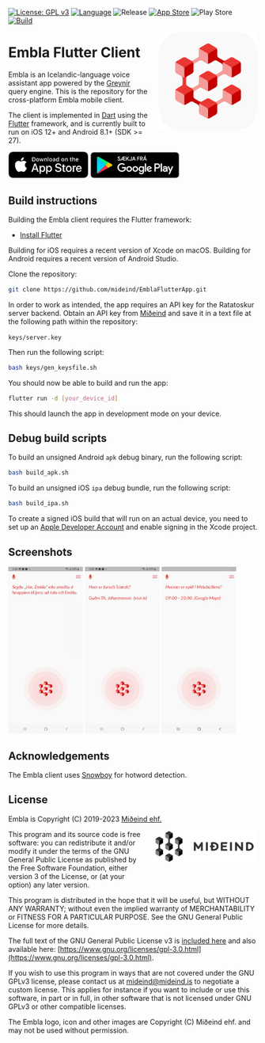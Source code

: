 [![License: GPL v3](https://img.shields.io/badge/License-GPLv3-blue.svg)](https://www.gnu.org/licenses/gpl-3.0)
[![Language](https://img.shields.io/badge/language-dart-lightblue)]()
![Release](https://shields.io/github/v/release/mideind/EmblaFlutterApp?display_name=tag)
[![App Store](https://img.shields.io/itunes/v/1485887184?label=App%20Store)](https://apps.apple.com/us/app/embla/id1485887184?platform=iphone)
![Play Store](https://img.shields.io/endpoint?color=green&logo=google-play&logoColor=green&url=https%3A%2F%2Fplay.cuzi.workers.dev%2Fplay%3Fi%3Dis.mideind.embla%26l%3DPlay%2520Store%26m%3D%24version)
[![Build](https://github.com/mideind/EmblaFlutterApp/actions/workflows/main.yml/badge.svg)]()

<img src="img/app_icon.png" align="right" width="200" height="200" style="margin-left:20px;">

# Embla Flutter Client

Embla is an Icelandic-language voice assistant app powered by the
[Greynir](https://github.com/mideind/Greynir) query engine. This is the repository
for the cross-platform Embla mobile client.

The client is implemented in [Dart](https://dart.dev/) using the
[Flutter](https://flutter.dev) framework, and is currently built to
run on iOS 12+ and Android 8.1+ (SDK >= 27).

<p float="left">
    <a href="https://apps.apple.com/is/app/embla/id1485887184"><img alt="Download in App Store" src="img/app_store.png" width="162"></a>
    <a href="https://play.google.com/store/apps/details?id=is.mideind.embla"><img alt="Download on Google Play" src="img/play_store.png" width="180">
    </a>
</p>

## Build instructions

Building the Embla client requires the Flutter framework:

* [Install Flutter](https://flutter.dev/docs/get-started/install)

Building for iOS requires a recent version of Xcode on macOS.
Building for Android requires a recent version of Android Studio.

Clone the repository:

```bash
git clone https://github.com/mideind/EmblaFlutterApp.git
```

In order to work as intended, the app requires an API key for the Ratatoskur server
backend. Obtain an API key from [Miðeind](https://mideind.is) and save it in a text
file at the following path within the repository:

```keys/server.key```

Then run the following script:

```bash
bash keys/gen_keysfile.sh
```

You should now be able to build and run the app:

```bash
flutter run -d [your_device_id]
```

This should launch the app in development mode on your device.

## Debug build scripts

To build an unsigned Android `apk` debug binary, run the following script:

```bash
bash build_apk.sh
```

To build an unsigned iOS `ipa` debug bundle, run the following script:

```bash
bash build_ipa.sh
```

To create a signed iOS build that will run on an actual device, you need to set
up an [Apple Developer Account](https://developer.apple.com) and enable signing
in the Xcode project.

## Screenshots

<p float="left">
    <img src="img/screenshot_1.jpg" width="30%" alt="Embla Android screenshot 1">
    <img src="img/screenshot_2.jpg" width="30%" alt="Embla Android screenshot 2">
    <img src="img/screenshot_3.jpg" width="30%" alt="Embla Android screenshot 3">
</p>

## Acknowledgements

The Embla client uses [Snowboy](https://github.com/seasalt-ai/snowboy) for hotword
detection.

## License

Embla is Copyright (C) 2019-2023 [Miðeind ehf.](https://mideind.is)

<a href="https://mideind.is"><img src="assets/images/mideind_logo.png" alt="Miðeind ehf."
width="214" height="66" align="right" style="margin-left:20px; margin-bottom: 20px;"></a>

This program and its source code is free software: you can redistribute it and/or modify it
under the terms of the GNU General Public License as published by the Free
Software Foundation, either version 3 of the License, or (at your option) any later
version.

This program is distributed in the hope that it will be useful, but WITHOUT
ANY WARRANTY; without even the implied warranty of MERCHANTABILITY or FITNESS FOR
A PARTICULAR PURPOSE. See the GNU General Public License for more details.

The full text of the GNU General Public License v3 is
[included here](https://github.com/mideind/PyEmbla/blob/master/LICENSE.txt)
and also available here:
[https://www.gnu.org/licenses/gpl-3.0.html](https://www.gnu.org/licenses/gpl-3.0.html).

If you wish to use this program in ways that are not covered under the
GNU GPLv3 license, please contact us at [mideind@mideind.is](mailto:mideind@mideind.is)
to negotiate a custom license. This applies for instance if you want to include or use
this software, in part or in full, in other software that is not licensed under
GNU GPLv3 or other compatible licenses.

The Embla logo, icon and other images are Copyright (C) Miðeind ehf. and may not
be used without permission.
